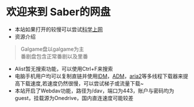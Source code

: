 # 欢迎来到 Saber的网盘
* 本站如果打开的较慢可以尝试[科学上网](https://moelink.org/gVuriDM)  
* 资源介绍
>Galgame盘以galgame为主  
>番剧盘包含正常番剧以及里番  
* Alist暂无搜索功能，可以使用Ctrl+F来搜索
* 电脑手机用户均可以复制直链并使用[IDM](https://moelink.org/idm)，[ADM](https://moelink.org/adm)，[aria2](https://moelink.org/aira2)等多线程下载器来提高下载速度,若速度仍然很慢，可以尝试梯子或流量下载~  
* 本站开启了Webdav功能，路径为/dav，端口为443，账户与密码均为guest，挂载源为Onedrive，国内直连速度可能较差

